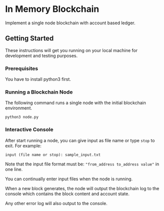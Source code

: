 # In Memory Blockchain

Implement a single node blockchain with account based ledger.

## Getting Started

These instructions will get you running on your local machine for development and testing purposes.

### Prerequisites

You have to install python3 first.

### Running a Blockchain Node

The following command runs a single node with the initial blockchain environment.
```
python3 node.py
```

### Interactive Console

After start running a node, you can give input as file name or type `stop` to exit.
For example:
```
input (file name or stop): sample_input.txt
```
Note that the input file format must be:
`"from_address to_address value"` in one line.

You can continually enter input files when the node is running.

When a new block generates, the node will output the blockchain log to the console which contains the block content and account state.

Any other error log will also output to the console.
